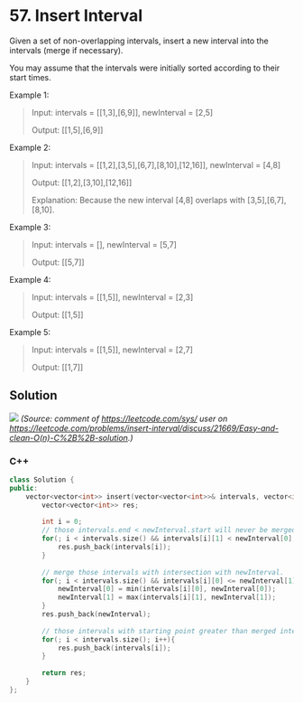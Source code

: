 # 57. Insert Interval

Given a set of non-overlapping intervals, insert a new interval into the intervals (merge if necessary).

You may assume that the intervals were initially sorted according to their start times.

Example 1:

> Input: intervals = [[1,3],[6,9]], newInterval = [2,5]
>
> Output: [[1,5],[6,9]]

Example 2:

> Input: intervals = [[1,2],[3,5],[6,7],[8,10],[12,16]], newInterval = [4,8]
> 
> Output: [[1,2],[3,10],[12,16]]
> 
> Explanation: Because the new interval [4,8] overlaps with [3,5],[6,7],[8,10].

Example 3:

> Input: intervals = [], newInterval = [5,7]
> 
> Output: [[5,7]]

Example 4:

> Input: intervals = [[1,5]], newInterval = [2,3]
> 
> Output: [[1,5]]

Example 5:

> Input: intervals = [[1,5]], newInterval = [2,7]
> 
>Output: [[1,7]]

## Solution

![](https://assets.leetcode.com/static_assets/discuss/uploads/files/1483846289566-screenshot-2017-01-07-22.31.20.png)
*(Source: comment of https://leetcode.com/sys/ user on https://leetcode.com/problems/insert-interval/discuss/21669/Easy-and-clean-O(n)-C%2B%2B-solution.)*

### C++
```cpp
class Solution {
public:
    vector<vector<int>> insert(vector<vector<int>>& intervals, vector<int>& newInterval) {
        vector<vector<int>> res;
        
        int i = 0;
        // those intervals.end < newInterval.start will never be merged.
        for(; i < intervals.size() && intervals[i][1] < newInterval[0]; i++){
            res.push_back(intervals[i]);
        }
        
        // merge those intervals with intersection with newInterval.
        for(; i < intervals.size() && intervals[i][0] <= newInterval[1]; i++){
            newInterval[0] = min(intervals[i][0], newInterval[0]);
            newInterval[1] = max(intervals[i][1], newInterval[1]);
        }
        res.push_back(newInterval);
        
        // those intervals with starting point greater than merged interval's ending point.
        for(; i < intervals.size(); i++){
            res.push_back(intervals[i]);
        }
        
        return res;
    }
};
```
